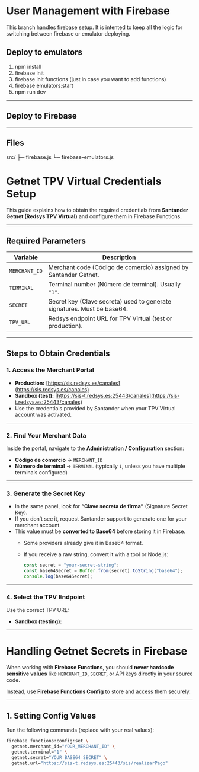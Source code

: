 # User Management with Firebase

This branch handles firebase setup. It is intented to keep all the logic
for switching between firebase or emulator deploying.

## Deploy to emulators
1. npm install
2. firebase init
3. firebase init functions (just in case you want to add functions)
4. firebase emulators:start 
5. npm run dev

---
## Deploy to Firebase

---
## Files
src/
 ├─ firebase.js
 └─ firebase-emulators.js

# Getnet TPV Virtual Credentials Setup

This guide explains how to obtain the required credentials from **Santander Getnet (Redsys
TPV Virtual)** and configure them in Firebase Functions.

---

## Required Parameters

| Variable      | Description                                                                 |
|---------------|-----------------------------------------------------------------------------|
| `MERCHANT_ID` | Merchant code (Código de comercio) assigned by Santander Getnet.            |
| `TERMINAL`    | Terminal number (Número de terminal). Usually `"1"`.                        |
| `SECRET`      | Secret key (Clave secreta) used to generate signatures. Must be base64.     |
| `TPV_URL`     | Redsys endpoint URL for TPV Virtual (test or production).                   |

---

## Steps to Obtain Credentials

### 1. Access the Merchant Portal
- **Production:** [https://sis.redsys.es/canales](https://sis.redsys.es/canales)  
- **Sandbox (test):** [https://sis-t.redsys.es:25443/canales](https://sis-t.redsys.es:25443/canales)  
- Use the credentials provided by Santander when your TPV Virtual account was activated.

---

### 2. Find Your Merchant Data
Inside the portal, navigate to the **Administration / Configuration** section:

- **Código de comercio** → `MERCHANT_ID`  
- **Número de terminal** → `TERMINAL` (typically `1`, unless you have multiple terminals configured)  

---

### 3. Generate the Secret Key
- In the same panel, look for **“Clave secreta de firma”** (Signature Secret Key).  
- If you don’t see it, request Santander support to generate one for your merchant account.  
- This value must be **converted to Base64** before storing it in Firebase.  
  - Some providers already give it in Base64 format.  
  - If you receive a raw string, convert it with a tool or Node.js:

    ```js
    const secret = "your-secret-string";
    const base64Secret = Buffer.from(secret).toString("base64");
    console.log(base64Secret);
    ```

---

### 4. Select the TPV Endpoint
Use the correct TPV URL:

- **Sandbox (testing):**  

---

# Handling Getnet Secrets in Firebase

When working with **Firebase Functions**, you should **never hardcode sensitive values**
like `MERCHANT_ID`, `SECRET`, or API keys directly in your source code.  

Instead, use **Firebase Functions Config** to store and access them securely.

---

## 1. Setting Config Values

Run the following commands (replace with your real values):

```bash
firebase functions:config:set \
  getnet.merchant_id="YOUR_MERCHANT_ID" \
  getnet.terminal="1" \
  getnet.secret="YOUR_BASE64_SECRET" \
  getnet.url="https://sis-t.redsys.es:25443/sis/realizarPago"

